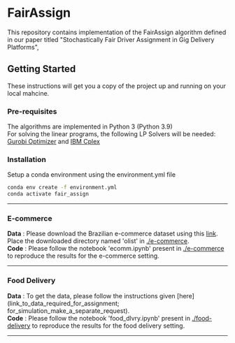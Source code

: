 # FairAssign
This repository contains implementation of the FairAssign algorithm defined in our paper titled "Stochastically Fair Driver Assignment in Gig Delivery Platforms", 

## Getting Started
These instructions will get you a copy of the project up and running on your local mahcine.

### Pre-requisites
The algorithms are implemented in Python 3 (Python 3.9)     
For solving the linear programs, the following LP Solvers will be needed: [Gurobi Optimizer](https://www.gurobi.com/downloads/) and [IBM Cplex](https://www.ibm.com/products/ilog-cplex-optimization-studio)

### Installation 
Setup a conda environment using the environment.yml file
```bash
conda env create -f environment.yml
conda activate fair_assign
```

---

### E-commerce 
**Data** : Please download the Brazilian e-commerce dataset using this [link](https://www.kaggle.com/datasets/olistbr/brazilian-ecommerce). Place the downloaded directory named 'olist' in [./e-commerce](e-commerce).     
**Code** : Please follow the notebook 'ecomm.ipynb' present in [./e-commerce](e-commerce) to reproduce the results for the e-commerce setting. 

---

### Food Delivery 
**Data** : To get the data, please follow the instructions given [here](link_to_data_required_for_assignment; for_simulation_make_a_separate_request).   
**Code** : Please follow the notebook 'food_dlvry.ipynb' present in [./food-delivery](food-delivery) to reproduce the results for the food delivery setting.

---

